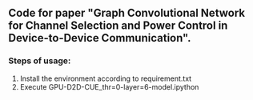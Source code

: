 ## Code for paper "Graph Convolutional Network for Channel Selection and Power Control in Device-to-Device Communication".

### Steps of usage:
  1. Install the environment according to requirement.txt
  2. Execute GPU-D2D-CUE_thr=0-layer=6-model.ipython
